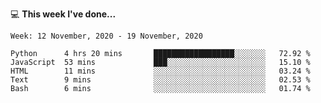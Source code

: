 💻 **This week I've done...**

<!--START_SECTION:waka-->
```text
Week: 12 November, 2020 - 19 November, 2020

Python      4 hrs 20 mins       ██████████████████░░░░░░░   72.92 % 
JavaScript  53 mins             ███░░░░░░░░░░░░░░░░░░░░░░   15.10 % 
HTML        11 mins             ░░░░░░░░░░░░░░░░░░░░░░░░░   03.24 % 
Text        9 mins              ░░░░░░░░░░░░░░░░░░░░░░░░░   02.53 % 
Bash        6 mins              ░░░░░░░░░░░░░░░░░░░░░░░░░   01.74 %
```
<!--END_SECTION:waka-->
